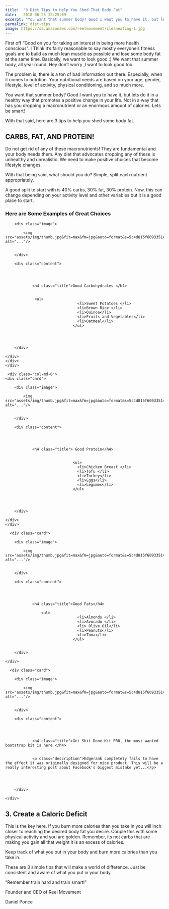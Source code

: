 ```yaml
---
title:  "3 Diet Tips to Help You Shed That Body Fat"
date:   2018-06-23 12:25:09
excerpt: "You want that summer body? Good I want you to have it, but lets do it in a healthy way that promotes a positive change..."
permalink: diet-tips
image: https://s3.amazonaws.com/reelmovement/cleaneating-1.jpg
---
```


<p> 	First off “Good on you for taking an interest in being more health conscious”.  I Think it’s fairly reasonable to say mostly everyone’s fitness goals are to build as much lean muscle as possible and lose some body fat at the same time. Basically, we want to look good :) We want that summer body, all year round. Hey don’t worry ,I want to look good too. </p>


<p>The problem is, there is a ton of bad information out there. Especially, when it comes to nutrition. 
Your nutritional needs are based on your age, gender, lifestyle, level of activity, physical conditioning, and so much more.</p>

<p>You want that summer body? Good I want you to have it, but lets do it in a healthy way that promotes a positive change in your life. Not in a way that has you dropping a macronutrient or an enormous amount of calories. Lets be smart! </p>

<p>With that said, here are  3 tips to help you shed some body fat. </p>




<h2>CARBS, FAT, AND PROTEIN!</h2>

<p>Do not get rid of any of these macronutrients! They are fundamental and your body needs them. Any diet that advocates dropping any of these is unhealthy and unrealistic. We need to make positive choices that become lifestyle changes. </p>

<p>With that being said, what should you do? Simple, split each nutrient appropriately. </p>

<p>A good split to start with is 40% carbs, 30% fat, 30% protein. Now, this can change depending  on your activity level and other variables but it is a good place to start. </p>

<h3> Here are Some Examples of Great Choices </h3>




<div class="container">
  <div class="row">
  <div class="col-md-6">
   <div class="card">

        <div class="image">

            <img src="assets/img/thumb.jpg&fit=max&fm=jpg&auto=format&s=5c4d815f60933514c19eda5655f240eb" alt="..."/>


        </div>

        <div class="content">

          
            

                <h4 class="title">Good Carbohydrates </h4>


                 <ul>
                                    <li>Sweet Potatoes </li>    
                                    <li>Brown Rice </li>
                                    <li>Quinoa</li>
                                    <li>Fruits and Vegetables</li>
                                    <li>Oatmeal</li>
                                  </ul>


            

        </div>

    </div>
    </div>
    </div>

     <div class="col-md-6">
    <div class="card">

        <div class="image">

            <img src="assets/img/thumb.jpg&fit=max&fm=jpg&auto=format&s=5c4d815f60933514c19eda5655f240eb" alt="..."/>


        </div>

        <div class="content">


            

                <h4 class="title"> Good Protein</h4>


                                  <ul>
                                    <li>Chicken Breast </li>    
                                    <li>Tofu </li>
                                    <li>Turkey</li>
                                    <li>Eggs</li>
                                    <li>Legumes</li>
                                  </ul>


            

        </div>

    </div>
    </div>
  </div>

  <div class="container">
    <div class="row">
      <div class="col-md-6">

      <div class="card">

        <div class="image">

            <img src="assets/img/thumb.jpg&fit=max&fm=jpg&auto=format&s=5c4d815f60933514c19eda5655f240eb" alt="..."/>


        </div>

        <div class="content">

          
            

                <h4 class="title">Good Fats</h4>

                    <ul>
                                    <li>Almonds </li>    
                                    <li>Avocado </li>
                                    <li> Olive Oil</li>
                                    <li>Peanuts</li>
                                    <li>Tuna</li>
                                  </ul>
            

        </div>

    </div>


  </div>    

   <div class="col-md-6">

      <div class="card">

        <div class="image">

            <img src="assets/img/thumb.jpg&fit=max&fm=jpg&auto=format&s=5c4d815f60933514c19eda5655f240eb" alt="..."/>


        </div>

        <div class="content">

  
            

                <h4 class="title">Get Shit Done Kit PRO, the most wanted bootstrap kit is here </h4>


                <p class="description">Edgerank completely fails to have the effect it was originally designed for nice product. This will be a really interesting post about Facebook's biggest mistake yet...</p>


            

        </div>

    </div>


  </div>    
   </div>
    </div>
 

<h2>3. Create a Caloric Deficit</h2>

<p>This is the key here. If you burn more calories than you take in you will inch closer to reaching the desired body fat you desire. Couple this with some physical activity and you are golden. Remember, its not carbs that are making you gain all that weight it is an excess of calories.</p>

<p>Keep track of what you put in your body and burn more calories than you take in. </p>


<p>These are 3 simple tips that will make a world of difference. Just be consistent and aware of what you put in your body. </p>




<p>“Remember train hard and train smart!”</p>

<p>Founder and CEO of Reel Movement</p>
 
<span class="script"> Daniel Ponce </span>


